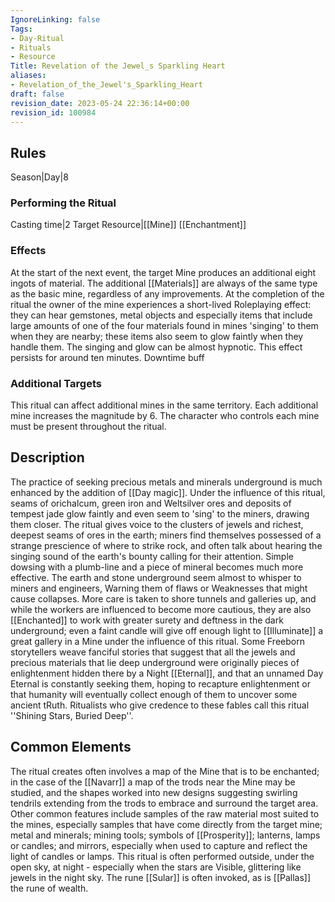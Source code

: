 ```yaml
---
IgnoreLinking: false
Tags:
- Day-Ritual
- Rituals
- Resource
Title: Revelation of the Jewel_s Sparkling Heart
aliases:
- Revelation_of_the_Jewel's_Sparkling_Heart
draft: false
revision_date: 2023-05-24 22:36:14+00:00
revision_id: 100984
---
```


## Rules
Season|Day|8
### Performing the Ritual
Casting time|2 Target Resource|[[Mine]]
[[Enchantment]]
### Effects
At the start of the next event, the target Mine produces an additional eight ingots of material. The additional [[Materials]] are always of the same type as the basic mine, regardless of any improvements. 
At the completion of the ritual the owner of the mine experiences a short-lived Roleplaying effect: they can hear gemstones, metal objects and especially items that include large amounts of one of the four materials found in mines 'singing' to them when they are nearby; these items also seem to glow faintly when they handle them. The singing and glow can be almost hypnotic. This effect persists for around ten minutes.
Downtime buff
### Additional Targets
This ritual can affect additional mines in the same territory. Each additional mine increases the magnitude by 6. The character who controls each mine must be present throughout the ritual.
## Description
The practice of seeking precious metals and minerals underground is much enhanced by the addition of [[Day magic]]. Under the influence of this ritual, seams of orichalcum, green iron and Weltsilver ores and deposits of tempest jade glow faintly and even seem to 'sing' to the miners, drawing them closer. The ritual gives voice to the clusters of jewels and richest, deepest seams of ores in the earth; miners find themselves possessed of a strange prescience of where to strike rock, and often talk about hearing the singing sound of the earth's bounty calling for their attention. 
Simple dowsing with a plumb-line and a piece of mineral becomes much more effective. The earth and stone underground seem almost to whisper to miners and engineers, Warning them of flaws or Weaknesses that might cause collapses. More care is taken to shore tunnels and galleries up, and while the workers are influenced to become more cautious, they are also [[Enchanted]] to work with greater surety and deftness in the dark underground; even a faint candle will give off enough light to [[Illuminate]] a great gallery in a Mine under the influence of this ritual.
Some Freeborn storytellers weave fanciful stories that suggest that all the jewels and precious materials that lie deep underground were originally pieces of enlightenment hidden there by a Night [[Eternal]], and that an unnamed Day Eternal is constantly seeking them, hoping to recapture enlightenment or that humanity will eventually collect enough of them to uncover some ancient tRuth. Ritualists who give credence to these fables call this ritual ''Shining Stars, Buried Deep''.
## Common Elements
The ritual creates often involves a map of the Mine that is to be enchanted; in the case of the [[Navarr]] a map of the trods near the Mine may be studied, and the shapes worked into new designs suggesting swirling tendrils extending from the trods to embrace and surround the target area. Other common features include samples of the raw material most suited to the mines, especially samples that have come directly from the target mine; metal and minerals; mining tools; symbols of [[Prosperity]]; lanterns, lamps or candles; and mirrors, especially when used to capture and reflect the light of candles or lamps.
This ritual is often performed outside, under the open sky, at night - especially when the stars are Visible, glittering like jewels in the night sky. The rune [[Sular]] is often invoked, as is [[Pallas]] the rune of wealth.